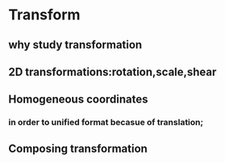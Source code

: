 # Transform

## why study transformation

## 2D transformations:rotation,scale,shear

## Homogeneous coordinates
### in order to unified format becasue of translation;

## Composing transformation